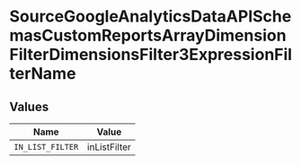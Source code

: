 # SourceGoogleAnalyticsDataAPISchemasCustomReportsArrayDimensionFilterDimensionsFilter3ExpressionFilterName


## Values

| Name             | Value            |
| ---------------- | ---------------- |
| `IN_LIST_FILTER` | inListFilter     |